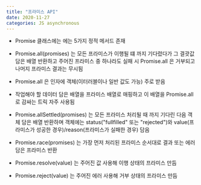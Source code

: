 ```yaml
---
title: "프라미스 API"
date: 2020-11-27
categories: JS asynchronous
---
```


- Promise 클래스에는 에는 5가지 정적 메서드 존재

- Promise.all(promises) 는 모든 프라미스가 이행될 떄 까지 기다렸다가 그 결괏값 담은 배열 반환하고 주어진 프라미스 중 하나라도 실패 시 Promise.all 은 거부되고 나머지 프라미스 결과는 무시됨

- Promise.all 은 인자에 객체(이터러블이나 일반 값도 가능) 주로 받음

- 작업해야 할 데이터 담은 배열을 프라미스 배열로 매핑하고 이 배열을 Promise.all 로 감싸는 트릭 자주 사용됨

- Promise.allSettled(promises) 는 모든 프라미스 처리될 때 까지 기다린 다음 객체 담은 배열 반환하며 객체에는 status("fullfilled" 또는 "rejected")와 value(프라미스가 성공한 경우)/reason(프라미스가 실패한 경우) 담음

- Promise.race(promises) 는 가장 먼저 처리된 프라미스 순서대로 결과 또는 에러 담은 프라미스 반환

- Promise.resolve(value) 는 주어진 값 사용해 이행 상태의 프라미스 만듬

- Promise.reject(value) 는 주어진 에러 사용해 거부 상태의 프라미스 만듬
